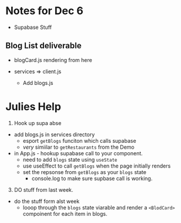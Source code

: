 # Notes for Dec 6

- Supabase Stuff

## Blog List deliverable

- blogCard.js rendering from here
- services => client.js

  - Add blogs.js

# Julies Help

1. Hook up supa abse

- add blogs.js in services directory
  - esport `getBlogs` funciton which calls supabase
  - _very_ simiilar to `getRestaurants` from the Demo
- in App.js - hookup supabase call to your component.
  - need to add `blogs` state using `useState`
  - use useEffect to call `getBlogs` when the page initially renders
  * set the repsonse from `getBlogs` as your `blogs` state
    - console.log to make sure supbase call is working.

3. DO stuff from last week.

- do the stuff form alst week
  - looop through the `blogs` state viarable and render a `<BlodCard>` compoinent for each item in blogs.
